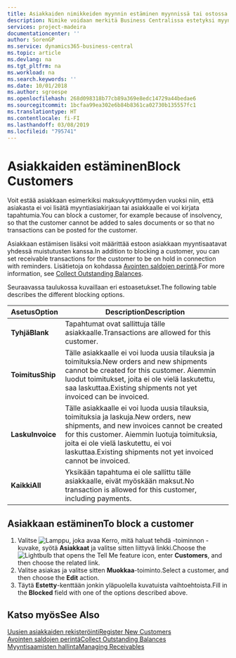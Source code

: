 ```yaml
---
title: Asiakkaiden nimikkeiden myynnin estäminen myynnissä tai ostossa
description: Nimike voidaan merkitä Business Centralissa estetyksi myynnin tai oston osalta tai kaikkia tarkoituksia varten.
services: project-madeira
documentationcenter: ''
author: SorenGP
ms.service: dynamics365-business-central
ms.topic: article
ms.devlang: na
ms.tgt_pltfrm: na
ms.workload: na
ms.search.keywords: ''
ms.date: 10/01/2018
ms.author: sgroespe
ms.openlocfilehash: 268d098318b77cb89a369e8edc14729a44bedae6
ms.sourcegitcommit: 1bcfaa99ea302e6b84b8361ca02730b135557fc1
ms.translationtype: HT
ms.contentlocale: fi-FI
ms.lasthandoff: 03/08/2019
ms.locfileid: "795741"
---
```

# <a name="block-customers"></a><span data-ttu-id="557fb-103">Asiakkaiden estäminen</span><span class="sxs-lookup"><span data-stu-id="557fb-103">Block Customers</span></span>
<span data-ttu-id="557fb-104">Voit estää asiakkaan esimerkiksi maksukyvyttömyyden vuoksi niin, että asiakasta ei voi lisätä myyntiasiakirjaan tai asiakkaalle ei voi kirjata tapahtumia.</span><span class="sxs-lookup"><span data-stu-id="557fb-104">You can block a customer, for example because of insolvency, so that the customer cannot be added to sales documents or so that no transactions can be posted for the customer.</span></span>

<span data-ttu-id="557fb-105">Asiakkaan estämisen lisäksi voit määrittää estoon asiakkaan myyntisaatavat yhdessä muistutusten kanssa.</span><span class="sxs-lookup"><span data-stu-id="557fb-105">In addition to blocking a customer, you can set receivable transactions for the customer to be on hold in connection with reminders.</span></span> <span data-ttu-id="557fb-106">Lisätietoja on kohdassa [Avointen saldojen perintä](receivables-collect-outstanding-balances.md).</span><span class="sxs-lookup"><span data-stu-id="557fb-106">For more information, see [Collect Outstanding Balances](receivables-collect-outstanding-balances.md).</span></span>   

<span data-ttu-id="557fb-107">Seuraavassa taulukossa kuvaillaan eri estoasetukset.</span><span class="sxs-lookup"><span data-stu-id="557fb-107">The following table describes the different blocking options.</span></span>  

|<span data-ttu-id="557fb-108">Asetus</span><span class="sxs-lookup"><span data-stu-id="557fb-108">Option</span></span>|<span data-ttu-id="557fb-109">Description</span><span class="sxs-lookup"><span data-stu-id="557fb-109">Description</span></span>|  
|--------------------|------------|  
|<span data-ttu-id="557fb-110">**Tyhjä**</span><span class="sxs-lookup"><span data-stu-id="557fb-110">**Blank**</span></span>|<span data-ttu-id="557fb-111">Tapahtumat ovat sallittuja tälle asiakkaalle.</span><span class="sxs-lookup"><span data-stu-id="557fb-111">Transactions are allowed for this customer.</span></span>|
|<span data-ttu-id="557fb-112">**Toimitus**</span><span class="sxs-lookup"><span data-stu-id="557fb-112">**Ship**</span></span>|<span data-ttu-id="557fb-113">Tälle asiakkaalle ei voi luoda uusia tilauksia ja toimituksia.</span><span class="sxs-lookup"><span data-stu-id="557fb-113">New orders and new shipments cannot be created for this customer.</span></span> <span data-ttu-id="557fb-114">Aiemmin luodut toimitukset, joita ei ole vielä laskutettu, saa laskuttaa.</span><span class="sxs-lookup"><span data-stu-id="557fb-114">Existing shipments not yet invoiced can be invoiced.</span></span>|  
|<span data-ttu-id="557fb-115">**Lasku**</span><span class="sxs-lookup"><span data-stu-id="557fb-115">**Invoice**</span></span>|<span data-ttu-id="557fb-116">Tälle asiakkaalle ei voi luoda uusia tilauksia, toimituksia ja laskuja.</span><span class="sxs-lookup"><span data-stu-id="557fb-116">New orders, new shipments, and new invoices cannot be created for this customer.</span></span> <span data-ttu-id="557fb-117">Aiemmin luotuja toimituksia, joita ei ole vielä laskutettu, ei voi laskuttaa.</span><span class="sxs-lookup"><span data-stu-id="557fb-117">Existing shipments not yet invoiced cannot be invoiced.</span></span>|  
|<span data-ttu-id="557fb-118">**Kaikki**</span><span class="sxs-lookup"><span data-stu-id="557fb-118">**All**</span></span>|<span data-ttu-id="557fb-119">Yksikään tapahtuma ei ole sallittu tälle asiakkaalle, eivät myöskään maksut.</span><span class="sxs-lookup"><span data-stu-id="557fb-119">No transaction is allowed for this customer, including payments.</span></span>|  

## <a name="to-block-a-customer"></a><span data-ttu-id="557fb-120">Asiakkaan estäminen</span><span class="sxs-lookup"><span data-stu-id="557fb-120">To block a customer</span></span>  
1. <span data-ttu-id="557fb-121">Valitse ![Lamppu, joka avaa Kerro, mitä haluat tehdä -toiminnon](media/ui-search/search_small.png "Kerro, mitä haluat tehdä") -kuvake, syötä **Asiakkaat** ja valitse sitten liittyvä linkki.</span><span class="sxs-lookup"><span data-stu-id="557fb-121">Choose the ![Lightbulb that opens the Tell Me feature](media/ui-search/search_small.png "Tell me what you want to do") icon, enter **Customers**, and then choose the related link.</span></span>
2. <span data-ttu-id="557fb-122">Valitse asiakas ja valitse sitten **Muokkaa**-toiminto.</span><span class="sxs-lookup"><span data-stu-id="557fb-122">Select a customer, and then choose the **Edit** action.</span></span>
3. <span data-ttu-id="557fb-123">Täytä **Estetty**-kenttään jonkin yläpuolella kuvatuista vaihtoehtoista.</span><span class="sxs-lookup"><span data-stu-id="557fb-123">Fill in the **Blocked** field with one of the options described above.</span></span>

## <a name="see-also"></a><span data-ttu-id="557fb-124">Katso myös</span><span class="sxs-lookup"><span data-stu-id="557fb-124">See Also</span></span>  
[<span data-ttu-id="557fb-125">Uusien asiakkaiden rekisteröinti</span><span class="sxs-lookup"><span data-stu-id="557fb-125">Register New Customers</span></span>](sales-how-register-new-customers.md)  
[<span data-ttu-id="557fb-126">Avointen saldojen perintä</span><span class="sxs-lookup"><span data-stu-id="557fb-126">Collect Outstanding Balances</span></span>](receivables-collect-outstanding-balances.md)  
[<span data-ttu-id="557fb-127">Myyntisaamisten hallinta</span><span class="sxs-lookup"><span data-stu-id="557fb-127">Managing Receivables</span></span>](receivables-manage-receivables.md)  
